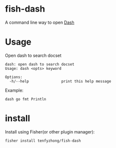 # fish-dash
A command line way to open [Dash](https://kapeli.com/dash)

# Usage
Open dash to search docset
```
dash: open dash to search docset
Usage: dash <opts> keyword

Options:
  -h/--help               print this help message
```

Example:
```
dash go fmt Println
```

# install 
Install using Fisher(or other plugin manager):
```
fisher install tenfyzhong/fish-dash
```
